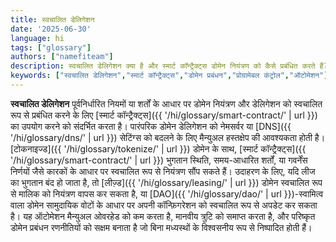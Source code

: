 ```yaml
---
title: स्वचालित डेलिगेशन
date: '2025-06-30'
language: hi
tags: ["glossary"]
authors: ["namefiteam"]
description: स्वचालित डेलिगेशन क्या है और स्मार्ट कॉन्ट्रैक्ट्स डोमेन नियंत्रण को कैसे प्रबंधित करते हैं?
keywords: ["स्वचालित डेलिगेशन","स्मार्ट कॉन्ट्रैक्ट्स","डोमेन प्रबंधन","प्रोग्रामेबल कंट्रोल","ऑटोमेशन"]
---
```



**स्वचालित डेलिगेशन** पूर्वनिर्धारित नियमों या शर्तों के आधार पर डोमेन नियंत्रण और डेलिगेशन को स्वचालित रूप से प्रबंधित करने के लिए [स्मार्ट कॉन्ट्रैक्ट्स]({{ '/hi/glossary/smart-contract/' | url }}) का उपयोग करने को संदर्भित करता है। पारंपरिक डोमेन डेलिगेशन को नेमसर्वर या [DNS]({{ '/hi/glossary/dns/' | url }}) सेटिंग्स को बदलने के लिए मैन्युअल हस्तक्षेप की आवश्यकता होती है। [टोकनाइज्ड]({{ '/hi/glossary/tokenize/' | url }}) डोमेन के साथ, [स्मार्ट कॉन्ट्रैक्ट्स]({{ '/hi/glossary/smart-contract/' | url }}) भुगतान स्थिति, समय-आधारित शर्तों, या गवर्नेंस निर्णयों जैसे कारकों के आधार पर स्वचालित रूप से नियंत्रण सौंप सकते हैं। उदाहरण के लिए, यदि लीज का भुगतान बंद हो जाता है, तो [लीज़्ड]({{ '/hi/glossary/leasing/' | url }}) डोमेन स्वचालित रूप से मालिक को नियंत्रण वापस कर सकता है, या [DAO]({{ '/hi/glossary/dao/' | url }})-स्वामित्व वाला डोमेन सामुदायिक वोटों के आधार पर अपनी कॉन्फ़िगरेशन को स्वचालित रूप से अपडेट कर सकता है। यह ऑटोमेशन मैन्युअल ओवरहेड को कम करता है, मानवीय त्रुटि को समाप्त करता है, और परिष्कृत डोमेन प्रबंधन रणनीतियों को सक्षम बनाता है जो बिना मध्यस्थों के विश्वसनीय रूप से निष्पादित होती हैं।